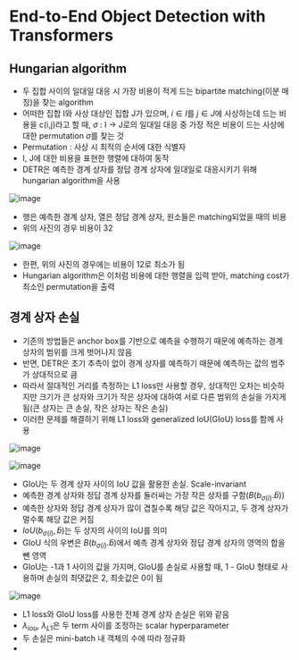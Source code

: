 # End-to-End Object Detection with Transformers

## Hungarian algorithm

- 두 집합 사이의 일대일 대응 시 가장 비용이 적게 드는 bipartite matching(이분 매칭)을 찾는 algorithm
- 어떠한 집합 I와 사상 대상인 집합 J가 있으며, $i \in I$를 $j \in J$에 사상하는데 드는 비용을 c(i,j)라고 할 때, $\sigma$ : I -> J로의 일대일 대응 중 가장 적은 비용이 드는 사상에 대한 permutation $\sigma$를 찾는 것
- Permutation : 사상 시 최적의 순서에 대한 식별자
- I, J에 대한 비용을 표현한 행렬에 대하여 동작
- DETR은 예측한 경계 상자를 정답 경계 상자에 일대일로 대응시키기 위해 hungarian algorithm을 사용

![image](https://github.com/as9786/ComputerVision/assets/80622859/7f9bb088-7ce4-4613-b16d-515e701b4941)

- 행은 예측한 경계 상자, 열은 정답 경계 상자, 원소들은 matching되었을 때의 비용
- 위의 사진의 경우 비용이 32

![image](https://github.com/as9786/ComputerVision/assets/80622859/df8b8ebd-9a0d-4123-bff7-dcb3eb725470)

- 한편, 위의 사진의 경우에는 비용이 12로 최소가 됨
- Hungarian algorithm은 이처럼 비용에 대한 행렬을 입력 받아, matching cost가 최소인 permutation을 출력

## 경계 상자 손실

- 기존의 방법들은 anchor box를 기반으로 예측을 수행하기 때문에 예측하는 경계 상자의 범위를 크게 벗어나지 않음
- 반면, DETR은 초기 추측이 없이 경계 상자를 예측하기 때문에 예측하는 값의 범주가 상대적으로 큼
- 따라서 절대적인 거리를 측정하는 L1 loss만 사용할 경우, 상대적인 오차는 비슷하지만 크기가 큰 상자와 크기가 작은 상자에 대하여 서로 다른 범위의 손실을 가지게 됨(큰 상자는 큰 손실, 작은 상자는 작은 손실)
- 이러한 문제를 해결하기 위해 L1 loss와 generalized IoU(GIoU) loss를 함께 사용

![image](https://github.com/as9786/ComputerVision/assets/80622859/eb96b8a9-64ea-4874-b343-227918402e6c)

![image](https://github.com/as9786/ComputerVision/assets/80622859/5c58cfe2-adde-4d96-9e1f-029e134161f0)

- GIoU는 두 경계 상자 사이의 IoU 값을 활용한 손실. Scale-invariant
- 예측한 경계 상자와 정답 경계 상자를 둘러싸는 가장 작은 상자를 구함($B(b_{\sigma (i)}.\hat b)$)
- 예측한 상자와 정답 경계 상자가 많이 겹칠수록 해당 값은 작아지고, 두 경계 상자가 멀수록 해당 값은 커짐
- $IoU(b_{\sigma (i)},\hat b)$는 두 상자의 사이의 IoU를 의미
- GIoU 식의 우변은 $B(b_{\sigma (i)}.\hat b)$에서 예측 경계 상자와 정답 경계 상자의 영역의 합을 뺀 영역
- GIoU는 -1과 1 사이의 값을 가지며, GIoU를 손실로 사용할 때, 1 - GIoU 형태로 사용하며 손실의 최댓값은 2, 최솟값은 0이 됨

![image](https://github.com/as9786/ComputerVision/assets/80622859/2130027e-4e06-4537-870f-ac6751b917f5)

- L1 loss와 GIoU loss를 사용한 전체 경계 상자 손실은 위와 같음
- $\lambda_{iou}$, $\lambda_{L1}$은 두 term 사이를 조정하는 scalar hyperparameter
- 두 손실은 mini-batch 내 객체의 수에 따라 정규화
-  

